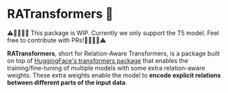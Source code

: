 # RATransformers 🐀

⚠👷‍♀👷‍♂  This package is WIP. Currently we only support the T5 model. Feel free to contribute with PRs!️👷‍♂👷‍♀⚠

**RATransformers**, short for Relation-Aware Transformers, is a package built on top of [HuggingFace's transformers package](https://github.com/huggingface/transformers)
that enables the training/fine-tuning of multiple models with some extra relation-aware weights. 
These extra weights enable the model to **encode explicit relations between different parts of the input data**.  